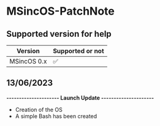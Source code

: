 # MSincOS-PatchNote

## Supported version for help
|Version|Supported or not|
|--|--|
|MSincOS 0.x| ✅ |


## 13/06/2023
**--------------------- Launch Update  ---------------------**

 - Creation of the OS
 - A simple Bash has been created

